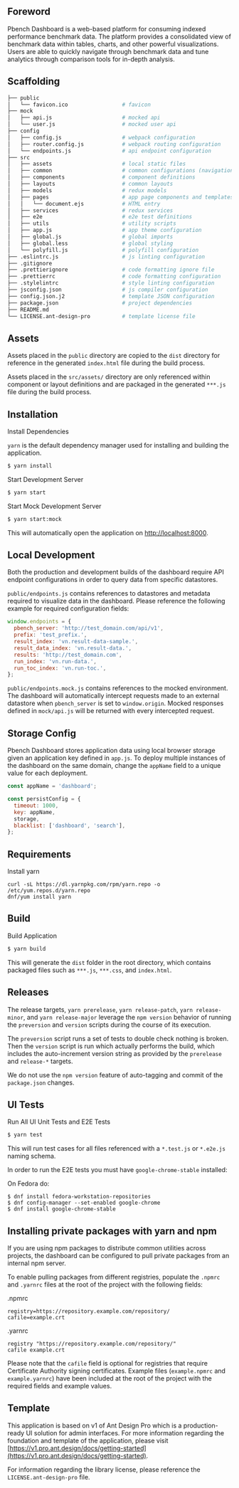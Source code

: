 ## Foreword

Pbench Dashboard is a web-based platform for consuming indexed performance benchmark data. The platform provides a consolidated view of benchmark data within tables, charts, and other powerful visualizations. Users are able to quickly navigate through benchmark data and tune analytics through comparison tools for in-depth analysis.

## Scaffolding

```bash
├── public
│   └── favicon.ico                 # favicon
├── mock
│   ├── api.js                      # mocked api
│   └── user.js                     # mocked user api
├── config
│   ├── config.js                   # webpack configuration
│   ├── router.config.js            # webpack routing configuration
│   └── endpoints.js                # api endpoint configuration
├── src
│   ├── assets                      # local static files
│   ├── common                      # common configurations (navigation, menu, etc.)
│   ├── components                  # component definitions
│   ├── layouts                     # common layouts
│   ├── models                      # redux models
│   ├── pages                       # app page components and templates
│   │   └── document.ejs            # HTML entry
│   ├── services                    # redux services
│   ├── e2e                         # e2e test definitions
│   ├── utils                       # utility scripts
│   ├── app.js                      # app theme configuration
│   ├── global.js                   # global imports
│   ├── global.less                 # global styling
│   └── polyfill.js                 # polyfill configuration
├── .eslintrc.js                    # js linting configuration
├── .gitignore
├── .prettierignore                 # code formatting ignore file
├── .prettierrc                     # code formatting configuration
├── .stylelintrc                    # style linting configuration
├── jsconfig.json                   # js compiler configuration
├── config.json.j2                  # template JSON configuration
├── package.json                    # project dependencies
├── README.md
└── LICENSE.ant-design-pro          # template license file
```

## Assets

Assets placed in the `public` directory are copied to the `dist` directory for reference in the generated `index.html` file during the build process.

Assets placed in the `src/assets/` directory are only referenced within component or layout definitions and are packaged in the generated `***.js` file during the build process.


## Installation

Install Dependencies

`yarn` is the default dependency manager used for installing and building the application.

```bash
$ yarn install
```

Start Development Server

```bash
$ yarn start
```

Start Mock Development Server
```bash
$ yarn start:mock
```

This will automatically open the application on [http://localhost:8000](http://localhost:8000).

## Local Development

Both the production and development builds of the dashboard require API endpoint configurations in order to query data from specific datastores.

`public/endpoints.js` contains references to datastores and metadata required to visualize data in the dashboard. Please reference the following example for required configuration fields:

```JavaScript
window.endpoints = {
  pbench_server: 'http://test_domain.com/api/v1',
  prefix: 'test_prefix.',
  result_index: 'vn.result-data-sample.',
  result_data_index: 'vn.result-data.',
  results: 'http://test_domain.com',
  run_index: 'vn.run-data.',
  run_toc_index: 'vn.run-toc.',
};
```

`public/endpoints.mock.js` contains references to the mocked environment. The dashboard will automatically intercept requests made to an external datastore when `pbench_server` is set to `window.origin`. Mocked responses defined in `mock/api.js` will be returned with every intercepted request. 

## Storage Config

Pbench Dashboard stores application data using local browser storage given an application key defined in `app.js`. To deploy multiple instances of the dashboard on the same domain, change the `appName` field to a unique value for each deployment. 

```JavaScript
const appName = 'dashboard';

const persistConfig = {
  timeout: 1000,
  key: appName,
  storage,
  blacklist: ['dashboard', 'search'],
};
```

## Requirements

Install yarn

```
curl -sL https://dl.yarnpkg.com/rpm/yarn.repo -o /etc/yum.repos.d/yarn.repo
dnf/yum install yarn
```

## Build

Build Application

```bash
$ yarn build
```

This will generate the `dist` folder in the root directory, which contains packaged files such as `***.js`, `***.css`, and `index.html`.

## Releases

The release targets, `yarn prerelease`, `yarn release-patch`, `yarn release-minor`, and `yarn release-major` leverage the `npm version` behavior of running the `preversion` and `version` scripts during the course of its execution.

The `preversion` script runs a set of tests to double check nothing is broken.  Then the `version` script is run which actually performs the build, which includes the auto-increment version string as provided by the `prerelease` and `release-*` targets.

We do not use the `npm version` feature of auto-tagging and commit of the `package.json` changes.

## UI Tests

Run All UI Unit Tests and E2E Tests

```bash
$ yarn test
```

This will run test cases for all files referenced with a `*.test.js` or `*.e2e.js` naming schema. 

In order to run the E2E tests you must have `google-chrome-stable` installed:

On Fedora do:
```
$ dnf install fedora-workstation-repositories
$ dnf config-manager --set-enabled google-chrome
$ dnf install google-chrome-stable
```

## Installing private packages with yarn and npm

If you are using npm packages to distribute common utilities across projects, the dashboard can be configured to pull private packages from an internal npm server. 

To enable pulling packages from different registries, populate the `.npmrc` and `.yarnrc` files at the root of the project with the following fields:

.npmrc 

```
registry=https://repository.example.com/repository/
cafile=example.crt
```

.yarnrc

```
registry "https://repository.example.com/repository/"
cafile example.crt
```

Please note that the `cafile` field is optional for registries that require Certificate Authority signing certificates. Example files (`example.npmrc` and `example.yarnrc`) have been included at the root of the project with the required fields and example values.

## Template

This application is based on v1 of Ant Design Pro which is a production-ready UI solution for admin interfaces. For more information regarding the foundation and template of the application, please visit [https://v1.pro.ant.design/docs/getting-started](https://v1.pro.ant.design/docs/getting-started).

For information regarding the library license, please reference the `LICENSE.ant-design-pro` file.
